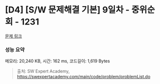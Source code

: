# [D4] [S/W 문제해결 기본] 9일차 - 중위순회 - 1231 

[문제 링크](https://swexpertacademy.com/main/code/problem/problemDetail.do?contestProbId=AV140YnqAIECFAYD) 

### 성능 요약

메모리: 20,240 KB, 시간: 162 ms, 코드길이: 1,619 Bytes



> 출처: SW Expert Academy, https://swexpertacademy.com/main/code/problem/problemList.do